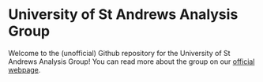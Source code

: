 # University of St Andrews Analysis Group
Welcome to the (unofficial) Github repository for the University of St Andrews Analysis Group!
You can read more about the group on our [official webpage](http://www.mcs.st-andrews.ac.uk/~jmf32/analysis/index.html).
